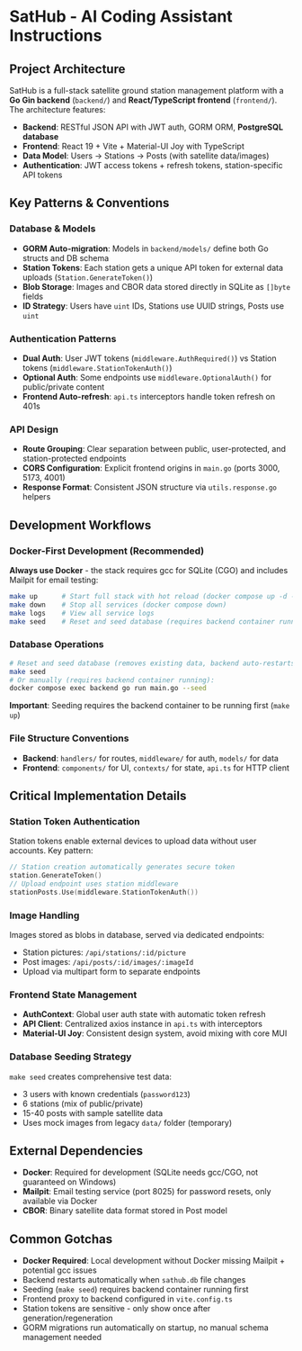 # SatHub - AI Coding Assistant Instructions

## Project Architecture

SatHub is a full-stack satellite ground station management platform with a **Go Gin backend** (`backend/`) and **React/TypeScript frontend** (`frontend/`). The architecture features:

- **Backend**: RESTful JSON API with JWT auth, GORM ORM, **PostgreSQL database**
- **Frontend**: React 19 + Vite + Material-UI Joy with TypeScript
- **Data Model**: Users → Stations → Posts (with satellite data/images)
- **Authentication**: JWT access tokens + refresh tokens, station-specific API tokens

## Key Patterns & Conventions

### Database & Models

- **GORM Auto-migration**: Models in `backend/models/` define both Go structs and DB schema
- **Station Tokens**: Each station gets a unique API token for external data uploads (`Station.GenerateToken()`)
- **Blob Storage**: Images and CBOR data stored directly in SQLite as `[]byte` fields
- **ID Strategy**: Users have `uint` IDs, Stations use UUID strings, Posts use `uint`

### Authentication Patterns

- **Dual Auth**: User JWT tokens (`middleware.AuthRequired()`) vs Station tokens (`middleware.StationTokenAuth()`)
- **Optional Auth**: Some endpoints use `middleware.OptionalAuth()` for public/private content
- **Frontend Auto-refresh**: `api.ts` interceptors handle token refresh on 401s

### API Design

- **Route Grouping**: Clear separation between public, user-protected, and station-protected endpoints
- **CORS Configuration**: Explicit frontend origins in `main.go` (ports 3000, 5173, 4001)
- **Response Format**: Consistent JSON structure via `utils.response.go` helpers

## Development Workflows

### Docker-First Development (Recommended)

**Always use Docker** - the stack requires gcc for SQLite (CGO) and includes Mailpit for email testing:

```bash
make up      # Start full stack with hot reload (docker compose up -d --build)
make down    # Stop all services (docker compose down)
make logs    # View all service logs
make seed    # Reset and seed database (requires backend container running)
```

### Database Operations

```bash
# Reset and seed database (removes existing data, backend auto-restarts)
make seed
# Or manually (requires backend container running):
docker compose exec backend go run main.go --seed
```

**Important**: Seeding requires the backend container to be running first (`make up`)

### File Structure Conventions

- **Backend**: `handlers/` for routes, `middleware/` for auth, `models/` for data
- **Frontend**: `components/` for UI, `contexts/` for state, `api.ts` for HTTP client

## Critical Implementation Details

### Station Token Authentication

Station tokens enable external devices to upload data without user accounts. Key pattern:

```go
// Station creation automatically generates secure token
station.GenerateToken()
// Upload endpoint uses station middleware
stationPosts.Use(middleware.StationTokenAuth())
```

### Image Handling

Images stored as blobs in database, served via dedicated endpoints:

- Station pictures: `/api/stations/:id/picture`
- Post images: `/api/posts/:id/images/:imageId`
- Upload via multipart form to separate endpoints

### Frontend State Management

- **AuthContext**: Global user auth state with automatic token refresh
- **API Client**: Centralized axios instance in `api.ts` with interceptors
- **Material-UI Joy**: Consistent design system, avoid mixing with core MUI

### Database Seeding Strategy

`make seed` creates comprehensive test data:

- 3 users with known credentials (`password123`)
- 6 stations (mix of public/private)
- 15-40 posts with sample satellite data
- Uses mock images from legacy `data/` folder (temporary)

## External Dependencies

- **Docker**: Required for development (SQLite needs gcc/CGO, not guaranteed on Windows)
- **Mailpit**: Email testing service (port 8025) for password resets, only available via Docker
- **CBOR**: Binary satellite data format stored in Post model

## Common Gotchas

- **Docker Required**: Local development without Docker missing Mailpit + potential gcc issues
- Backend restarts automatically when `sathub.db` file changes
- Seeding (`make seed`) requires backend container running first
- Frontend proxy to backend configured in `vite.config.ts`
- Station tokens are sensitive - only show once after generation/regeneration
- GORM migrations run automatically on startup, no manual schema management needed
